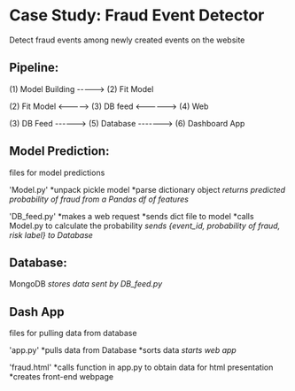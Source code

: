 # Case Study: Fraud Event Detector
Detect fraud events among newly created events on the website

## Pipeline:

(1) Model Building ----->   (2) Fit Model

(2) Fit Model     <----->   (3) DB feed    <------>   (4) Web

(3) DB Feed ------>  (5) Database  ------->  (6) Dashboard App


## Model Prediction:
files for model predictions

'Model.py'
  *unpack pickle model
  *parse dictionary object
  *returns predicted probability of fraud from a Pandas df of features*

'DB_feed.py'
  *makes a web request
  *sends dict file to model
  *calls Model.py to calculate the probability
  *sends {event_id, probability of fraud, risk label} to Database*

## Database:

MongoDB
  *stores data sent by DB_feed.py*


## Dash App
files for pulling data from database

'app.py'
  *pulls data from Database
  *sorts data
  *starts web app*

'fraud.html'
  *calls function in app.py to obtain data for html presentation
  *creates front-end webpage
